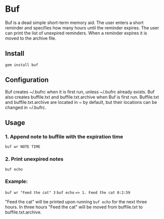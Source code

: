 # Buf

Buf is a dead simple short-term memory aid. The user enters a short reminder and specifies how many hours until the reminder expires. The user can print the list of unexpired reminders. When a reminder expires it is moved to the archive file.

## Install

`gem install buf`

## Configuration

Buf creates ~/.bufrc when it is first run, unless ~/.bufrc already exists. Buf also creates buffile.txt and buffile.txt.archive when Buf is first run. Buffile.txt and buffile.txt.archive are located in ~ by default, but their locations can be changed in ~/.bufrc.

## Usage

### 1. Append note to buffile with the expiration time

`buf wr NOTE TIME`

### 2. Print unexpired notes

`buf echo`

### Example:

`buf wr "Feed the cat" 3`
`buf echo`
`=> 1. Feed the cat 0:2:59`

"Feed the cat" will be printed upon running `buf echo` for the next three hours. In three hours "Feed the cat" will be moved from buffile.txt to buffile.txt.archive.
